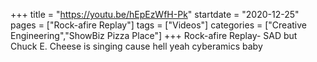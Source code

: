+++
title = "https://youtu.be/hEpEzWfH-Pk"
startdate = "2020-12-25"
pages = ["Rock-afire Replay"]
tags = ["Videos"]
categories = ["Creative Engineering","ShowBiz Pizza Place"]
+++
Rock-afire Replay- SAD but Chuck E. Cheese is singing cause hell yeah cyberamics baby
